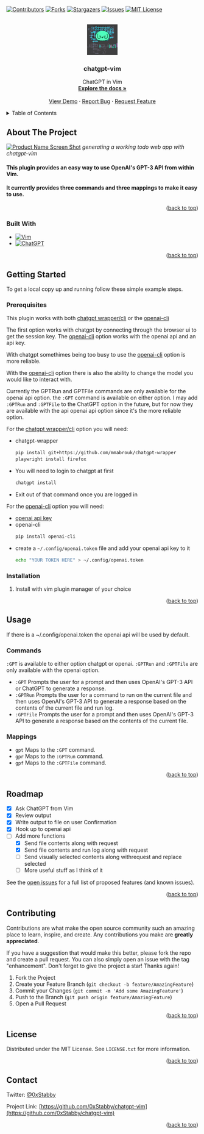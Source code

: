 <a name="readme-top"></a>

[![Contributors][contributors-shield]][contributors-url]
[![Forks][forks-shield]][forks-url]
[![Stargazers][stars-shield]][stars-url]
[![Issues][issues-shield]][issues-url]
[![MIT License][license-shield]][license-url]



<!-- PROJECT LOGO -->
<br />
<div align="center">
  <a href="https://github.com/0xStabby/chatgpt-vim">
    <img src="images/chatgpt-vim-logo.png" alt="Logo" width="80" height="80">
  </a>

<h3 align="center">chatgpt-vim</h3>

  <p align="center">
    ChatGPT in Vim
    <br />
    <a href="https://github.com/0xStabby/chatgpt-vim"><strong>Explore the docs »</strong></a>
    <br />
    <br />
    <a href="https://github.com/0xStabby/chatgpt-vim">View Demo</a>
    ·
    <a href="https://github.com/0xStabby/chatgpt-vim/issues">Report Bug</a>
    ·
    <a href="https://github.com/0xStabby/chatgpt-vim/issues">Request Feature</a>
  </p>
</div>



<!-- TABLE OF CONTENTS -->
<details>
  <summary>Table of Contents</summary>
  <ol>
    <li>
      <a href="#about-the-project">About The Project</a>
      <ul>
        <li><a href="#built-with">Built With</a></li>
      </ul>
    </li>
    <li>
      <a href="#getting-started">Getting Started</a>
      <ul>
        <li><a href="#prerequisites">Prerequisites</a></li>
        <li><a href="#installation">Installation</a></li>
      </ul>
    </li>
    <li><a href="#usage">Usage</a></li>
    <li><a href="#roadmap">Roadmap</a></li>
    <li><a href="#contributing">Contributing</a></li>
    <li><a href="#license">License</a></li>
    <li><a href="#contact">Contact</a></li>
  </ol>
</details>



<!-- ABOUT THE PROJECT -->
## About The Project

[![Product Name Screen Shot][product-screenshot]](https://github.com/0xStabby/chatgpt-vim)
_generating a working todo web app with chatgpt-vim_

#### This plugin provides an easy way to use OpenAI's GPT-3 API from within Vim.
#### It currently provides three commands and three mappings to make it easy to use.

<p align="right">(<a href="#readme-top">back to top</a>)</p>



### Built With

* [![Vim][Vim.org]][Vim-url]
* [![ChatGPT][OpenAI.com]][OpenAI-url]

<p align="right">(<a href="#readme-top">back to top</a>)</p>



<!-- GETTING STARTED -->
## Getting Started

To get a local copy up and running follow these simple example steps.

### Prerequisites

This plugin works with both [chatgpt wrapper/cli](https://github.com/mmabrouk/chatgpt-wrapper) or the [openai-cli](https://github.com/peterdemin/openai-cl)

The first option works with chatgpt by connecting through the browser ui to get the session key.
The [openai-cli](https://github.com/peterdemin/openai-cl) option works with the openai api and an api key.

With chatgpt somethimes being too busy to use the [openai-cli](https://github.com/peterdemin/openai-cl) option is more reliable.

With the [openai-cli](https://github.com/peterdemin/openai-cl) option there is also the ability to change the model you would like to interact with.

Currently the GPTRun and GPTFile commands are only available for the openai api option.
the `:GPT` command is available on either option.
I may add `:GPTRun` and `:GPTFile` to the ChatGPT option in the future, but for now they are available with the api openai api option since it's the more reliable option.

For the [chatgpt wrapper/cli](https://github.com/mmabrouk/chatgpt-wrapper) option you will need:
* chatgpt-wrapper
  ```sh
  pip install git+https://github.com/mmabrouk/chatgpt-wrapper
  playwright install firefox
  ```
* You will need to login to chatgpt at first
  ```sh
  chatgpt install
  ```
* Exit out of that command once you are logged in

For the [openai-cli](https://github.com/peterdemin/openai-cli) option you will need:

* [openai api key](https://beta.openai.com/account/api-keys)
* openai-cli
  ```sh
  pip install openai-cli
  ```
* create a `~/.config/openai.token` file and add your openai api key to it
  ```sh
  echo "YOUR TOKEN HERE" > ~/.config/openai.token
  ```


### Installation

1. Install with vim plugin manager of your choice

<p align="right">(<a href="#readme-top">back to top</a>)</p>



<!-- USAGE EXAMPLES -->
## Usage

If there is a ~/.config/openai.token the openai api will be used by default.

### Commands

`:GPT` is available to either option chatgpt or openai.
`:GPTRun` and `:GPTFile` are only available with the openai option.

- `:GPT` Prompts the user for a prompt and then uses OpenAI's GPT-3 API or ChatGPT to generate a response.
- `:GPTRun` Prompts the user for a command to run on the current file and then uses OpenAI's GPT-3 API to generate a response based on the contents of the current file and run log.
- `:GPTFile` Prompts the user for a prompt and then uses OpenAI's GPT-3 API to generate a response based on the contents of the current file.

### Mappings

- `gpt` Maps to the `:GPT` command.
- `gpr` Maps to the `:GPTRun` command.
- `gpf` Maps to the `:GPTFile` command.


<p align="right">(<a href="#readme-top">back to top</a>)</p>



<!-- ROADMAP -->
## Roadmap

- [x] Ask ChatGPT from Vim
- [x] Review output
- [x] Write output to file on user Confirmation
- [x] Hook up to openai api
- [ ] Add more functions
    - [x] Send file contents along with request
    - [x] Send file contents and run log along with request
    - [ ] Send visually selected contents along withrequest and replace selected
    - [ ] More useful stuff as I think of it

See the [open issues](https://github.com/0xStabby/chatgpt-vim/issues) for a full list of proposed features (and known issues).

<p align="right">(<a href="#readme-top">back to top</a>)</p>



<!-- CONTRIBUTING -->
## Contributing

Contributions are what make the open source community such an amazing place to learn, inspire, and create. Any contributions you make are **greatly appreciated**.

If you have a suggestion that would make this better, please fork the repo and create a pull request. You can also simply open an issue with the tag "enhancement".
Don't forget to give the project a star! Thanks again!

1. Fork the Project
2. Create your Feature Branch (`git checkout -b feature/AmazingFeature`)
3. Commit your Changes (`git commit -m 'Add some AmazingFeature'`)
4. Push to the Branch (`git push origin feature/AmazingFeature`)
5. Open a Pull Request

<p align="right">(<a href="#readme-top">back to top</a>)</p>



<!-- LICENSE -->
## License

Distributed under the MIT License. See `LICENSE.txt` for more information.

<p align="right">(<a href="#readme-top">back to top</a>)</p>



<!-- CONTACT -->
## Contact

Twitter: [@0xStabby](https://twitter.com/0xStabby)

Project Link: [https://github.com/0xStabby/chatgpt-vim](https://github.com/0xStabby/chatgpt-vim)

<p align="right">(<a href="#readme-top">back to top</a>)</p>



<!-- MARKDOWN LINKS & IMAGES -->
[contributors-shield]: https://img.shields.io/github/contributors/0xStabby/chatgpt-vim.svg?style=for-the-badge
[contributors-url]: https://github.com/0xStabby/chatgpt-vim/graphs/contributors
[forks-shield]: https://img.shields.io/github/forks/0xStabby/chatgpt-vim.svg?style=for-the-badge
[forks-url]: https://github.com/0xStabby/chatgpt-vim/network/members
[stars-shield]: https://img.shields.io/github/stars/0xStabby/chatgpt-vim.svg?style=for-the-badge
[stars-url]: https://github.com/0xStabby/chatgpt-vim/stargazers
[issues-shield]: https://img.shields.io/github/issues/0xStabby/chatgpt-vim.svg?style=for-the-badge
[issues-url]: https://github.com/0xStabby/chatgpt-vim/issues
[license-shield]: https://img.shields.io/github/license/0xStabby/chatgpt-vim.svg?style=for-the-badge
[license-url]: https://github.com/0xStabby/chatgpt-vim/blob/main/LICENSE.txt
[product-screenshot]: images/chatgpt-vim.gif
[Vim.org]: https://img.shields.io/static/v1?style=for-the-badge&message=Vim&color=019733&logo=Vim&logoColor=FFFFFF&label=
[Vim-url]: https://vim.org 
[OpenAI.com]: https://img.shields.io/badge/OpenAI-ChatGPT-159776?style=for-the-badge
[OpenAI-url]: https://chat.openai.com/
